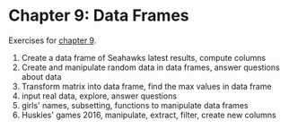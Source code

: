 # Chapter 9: Data Frames
Exercises for [chapter 9](https://info201.github.io/dataframes.html).

1. Create a data frame of Seahawks latest results, compute columns
2. Create and manipulate random data in data frames, answer
   questions about data
3. Transform matrix into data frame, find the max values in data frame
4. input real data, explore, answer questions
5. girls' names, subsetting, functions to manipulate data frames
6. Huskies' games 2016, manipulate, extract, filter, create new columns

